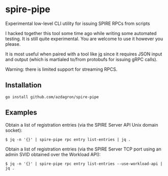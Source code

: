 # spire-pipe
Experimental low-level CLI utility for issuing SPIRE RPCs from scripts

I hacked together this tool some time ago while writing some automated testing.
It is still quite experimental. You are welcome to use it however you please.

It is most useful when paired with a tool like
[jq](https://stedolan.github.io/jq/) since it requires JSON input and output
(which is martialed to/from protobufs for issuing gRPC calls).

Warning: there is limited support for streaming RPCS.

## Installation

```
go install github.com/azdagron/spire-pipe
```

## Examples

Obtain a list of registration entries (via the SPIRE Server API Unix domain socket):

```
$ jq -n '{}' | spire-pipe rpc entry list-entries | jq .
```

Obtain a list of registration entries (via the SPIRE Server TCP port using an admin SVID obtained over the Workload API):

```
$ jq -n '{}' | spire-pipe rpc entry list-entries --use-workload-api | jq .
```
